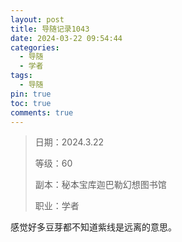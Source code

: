 ```yaml
---
layout: post
title: 导随记录1043
date: 2024-03-22 09:54:44
categories:
  - 导随
  - 学者
tags:
  - 导随
pin: true
toc: true
comments: true
---
```

> 日期：2024.3.22
>
> 等级：60
>
> 副本：秘本宝库迦巴勒幻想图书馆
>
> 职业：学者

感觉好多豆芽都不知道紫线是远离的意思。